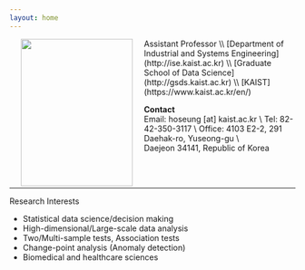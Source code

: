 ```yaml
---
layout: home
---
```


<img src="https://hoseungs.github.io/img/profile.png" width="197" height="260" align="left" hspace="20" />
Assistant Professor \\
[Department of Industrial and Systems Engineering](http://ise.kaist.ac.kr) \\
[Graduate School of Data Science](http://gsds.kaist.ac.kr) \\
[KAIST](https://www.kaist.ac.kr/en/)

<br>

**Contact**  
Email: hoseung [at] kaist.ac.kr \\
Tel: 82-42-350-3117 \\
Office: 4103 E2-2, 291 Daehak-ro, Yuseong-gu \\
&ensp; &ensp; &ensp; &ensp; &ensp;Daejeon 34141, Republic of Korea
  
<br>
<br>
<hr>

Research Interests
* Statistical data science/decision making
* High-dimensional/Large-scale data analysis
* Two/Multi-sample tests, Association tests
* Change-point analysis (Anomaly detection)
* Biomedical and healthcare sciences
